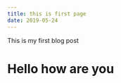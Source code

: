 ```yaml
---
title: this is first page
date: 2019-05-24
---
```


This is my first blog post

# Hello how are you
